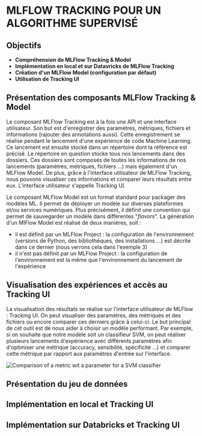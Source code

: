 MLFLOW TRACKING POUR UN ALGORITHME SUPERVISÉ
============================================


Objectifs
---------

* **Compréhension de MLFlow Tracking & Model**
* **Implémentation en local et sur Datavricks de MLFlow Tracking**
* **Création d'un MLFlow Model (configuration par défaut)**
* **Utilisation de Tracking UI**

Présentation des composants MLFlow Tracking & Model
---------------------------------------------------

Le composant MLFlow Tracking est à la fois une API et une interface utilisateur. Son but est d'enregistrer des paramètres, métriques, fichiers et informations (rajouter des annotations aussi). Cette enregistrement se réalise pendant le lancement d'une expérience de code Machine Learning. Ce lancement est ensuite stocké dans un répertoire dont la référence est précisé. Le répertoire en question stocke tous nos lancements dans des dossiers. Ces dossiers sont composés de toutes les informations de nos lancements (paramètres, métriques, fichiers ...)  mais également d'un MLFlow Model. De plus, grâce à l'interface utilisateur de MLFlow Tracking, nous pouvons visualiser ces informations et comparer leurs résultats entre eux. L'interface utilisateur s'appelle Tracking UI.

Le composant MLFlow Model est un format standard pour packager des modèles ML. Il permet de déployer un modèle sur diverses plateformes et/ou services numériques. Plus précisément, il définit une convention qui permet de sauvegarder un modèle dans différentes "*flavors*". La génération d'un MlFlow Model est réalisé de deux manières, soit :
* il est définit par un MLFlow Project : la configuration de l'environnement (versions de Python, des bibliothéques, des installations ...) est décrite dans ce dernier (nous verrons cela dans l'exemple 3)
* il n'est pas définit par un MLFlow Project : la configuration de l'environnement est la même que l'environnement du lancement de l'expérience

Visualisation des expériences et accès au Tracking UI
------------------------------

La visualisation des résultats se réalise sur l'interface utilisateur de MLFlow : Tracking UI. On peut visualiser des paramètres, des métriques et des fichiers ou encore comparer ces derniers grâce à celui-ci. Le but principal de cet outil est de nous aider à choisir un modèle performant. Par exemple, si on souhaite que notre modèle soit un classifieur SVM, on peut réaliser plusieurs lancements d'expérience avec différents paramètres afin d'optimiser une métrique (accuracy, sensibilité, spécificité ...) et comparer cette métrique par rapport aux paramètres d'entrée sur l'interface.

![Comparison of a metric wit a parameter for a SVM classifier](Images/Comparing_metric_with_parameter_SVM.PNG)

Présentation du jeu de données
------------------------------

Implémentation en local et Tracking UI
--------------------------------------

Implémentation sur Databricks et Tracking UI
--------------------------------------------

